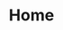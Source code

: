 ---
title: Home
menu: Home
onpage_menu: true
visible: true

content:
    items: '@self.modular'
    order:
        by: default
        dir: asc
        custom:
            - _hero
            - _contact
---